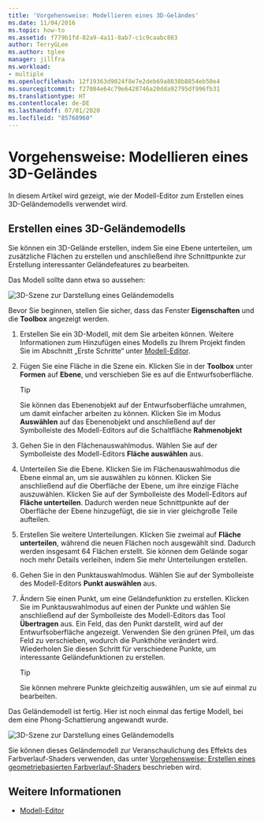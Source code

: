 ```yaml
---
title: 'Vorgehensweise: Modellieren eines 3D-Geländes'
ms.date: 11/04/2016
ms.topic: how-to
ms.assetid: f779b1fd-82a9-4a11-8ab7-c1c9caabc883
author: TerryGLee
ms.author: tglee
manager: jillfra
ms.workload:
- multiple
ms.openlocfilehash: 12f19363d9024f8e7e2deb69a8038b8854eb50e4
ms.sourcegitcommit: f27084e64c79e6428746a20dda92795df996fb31
ms.translationtype: HT
ms.contentlocale: de-DE
ms.lasthandoff: 07/01/2020
ms.locfileid: "85768960"
---
```

# <a name="how-to-model-3d-terrain"></a>Vorgehensweise: Modellieren eines 3D-Geländes

In diesem Artikel wird gezeigt, wie der Modell-Editor zum Erstellen eines 3D-Geländemodells verwendet wird.

## <a name="create-a-3d-terrain-model"></a>Erstellen eines 3D-Geländemodells

Sie können ein 3D-Gelände erstellen, indem Sie eine Ebene unterteilen, um zusätzliche Flächen zu erstellen und anschließend ihre Schnittpunkte zur Erstellung interessanter Geländefeatures zu bearbeiten.

Das Modell sollte dann etwa so aussehen:

![3D-Szene zur Darstellung eines Geländemodells](../designers/media/digit-terrain-model.png)

Bevor Sie beginnen, stellen Sie sicher, dass das Fenster **Eigenschaften** und die **Toolbox** angezeigt werden.

1. Erstellen Sie ein 3D-Modell, mit dem Sie arbeiten können. Weitere Informationen zum Hinzufügen eines Modells zu Ihrem Projekt finden Sie im Abschnitt „Erste Schritte“ unter [Modell-Editor](../designers/model-editor.md).

2. Fügen Sie eine Fläche in die Szene ein. Klicken Sie in der **Toolbox** unter **Formen** auf **Ebene**, und verschieben Sie es auf die Entwurfsoberfläche.

    > [!TIP]
    > Sie können das Ebenenobjekt auf der Entwurfsoberfläche umrahmen, um damit einfacher arbeiten zu können. Klicken Sie im Modus **Auswählen** auf das Ebenenobjekt und anschließend auf der Symbolleiste des Modell-Editors auf die Schaltfläche **Rahmenobjekt**

3. Gehen Sie in den Flächenauswahlmodus. Wählen Sie auf der Symbolleiste des Modell-Editors **Fläche auswählen** aus.

4. Unterteilen Sie die Ebene. Klicken Sie im Flächenauswahlmodus die Ebene einmal an, um sie auswählen zu können. Klicken Sie anschließend auf die Oberfläche der Ebene, um ihre einzige Fläche auszuwählen. Klicken Sie auf der Symbolleiste des Modell-Editors auf **Fläche unterteilen**. Dadurch werden neue Schnittpunkte auf der Oberfläche der Ebene hinzugefügt, die sie in vier gleichgroße Teile aufteilen.

5. Erstellen Sie weitere Unterteilungen. Klicken Sie zweimal auf **Fläche unterteilen**, während die neuen Flächen noch ausgewählt sind. Dadurch werden insgesamt 64 Flächen erstellt. Sie können dem Gelände sogar noch mehr Details verleihen, indem Sie mehr Unterteilungen erstellen.

6. Gehen Sie in den Punktauswahlmodus. Wählen Sie auf der Symbolleiste des Modell-Editors **Punkt auswählen** aus.

7. Ändern Sie einen Punkt, um eine Geländefunktion zu erstellen. Klicken Sie im Punktauswahlmodus auf einen der Punkte und wählen Sie anschließend auf der Symbolleiste des Modell-Editors das Tool **Übertragen** aus. Ein Feld, das den Punkt darstellt, wird auf der Entwurfsoberfläche angezeigt. Verwenden Sie den grünen Pfeil, um das Feld zu verschieben, wodurch die Punkthöhe verändert wird. Wiederholen Sie diesen Schritt für verschiedene Punkte, um interessante Geländefunktionen zu erstellen.

    > [!TIP]
    > Sie können mehrere Punkte gleichzeitig auswählen, um sie auf einmal zu bearbeiten.

Das Geländemodell ist fertig. Hier ist noch einmal das fertige Modell, bei dem eine Phong-Schattierung angewandt wurde.

![3D-Szene zur Darstellung eines Geländemodells](../designers/media/digit-terrain-model.png)

Sie können dieses Geländemodell zur Veranschaulichung des Effekts des Farbverlauf-Shaders verwenden, das unter [Vorgehensweise: Erstellen eines geometriebasierten Farbverlauf-Shaders](../designers/how-to-create-a-geometry-based-gradient-shader.md) beschrieben wird.

## <a name="see-also"></a>Weitere Informationen

- [Modell-Editor](../designers/model-editor.md)
